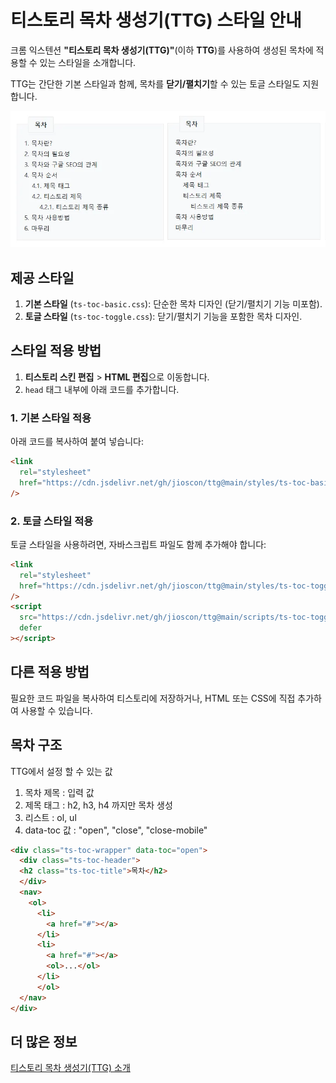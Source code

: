 # 티스토리 목차 생성기(TTG) 스타일 안내

크롬 익스텐션 **"티스토리 목차 생성기(TTG)"**(이하 **TTG**)를 사용하여 생성된 목차에 적용할 수 있는 스타일을 소개합니다.

TTG는 간단한 기본 스타일과 함께, 목차를 **닫기/펼치기**할 수 있는 토글 스타일도 지원합니다.

![티스토리 목차 생성기(TTG)](images/ts-toc.webp)

## 제공 스타일

1. **기본 스타일** (`ts-toc-basic.css`): 단순한 목차 디자인 (닫기/펼치기 기능 미포함).
2. **토글 스타일** (`ts-toc-toggle.css`): 닫기/펼치기 기능을 포함한 목차 디자인.

## 스타일 적용 방법

1. **티스토리 스킨 편집** > **HTML 편집**으로 이동합니다.
2. `head` 태그 내부에 아래 코드를 추가합니다.

### 1. 기본 스타일 적용

아래 코드를 복사하여 붙여 넣습니다:

```html
<link
  rel="stylesheet"
  href="https://cdn.jsdelivr.net/gh/jioscon/ttg@main/styles/ts-toc-basic.min.css"
/>
```

### 2. 토글 스타일 적용

토글 스타일을 사용하려면, 자바스크립트 파일도 함께 추가해야 합니다:

```html
<link
  rel="stylesheet"
  href="https://cdn.jsdelivr.net/gh/jioscon/ttg@main/styles/ts-toc-toggle.min.css"
/>
<script
  src="https://cdn.jsdelivr.net/gh/jioscon/ttg@main/scripts/ts-toc-toggle.min.js"
  defer
></script>
```

## 다른 적용 방법

필요한 코드 파일을 복사하여 티스토리에 저장하거나, HTML 또는 CSS에 직접 추가하여 사용할 수 있습니다.

## 목차 구조

TTG에서 설정 할 수 있는 값

1. 목차 제목 : 입력 값
2. 제목 태그 : h2, h3, h4 까지만 목차 생성
2. 리스트 : ol, ul
3. data-toc 값 : "open", "close", "close-mobile"

```html
<div class="ts-toc-wrapper" data-toc="open">
  <div class="ts-toc-header">
  <h2 class="ts-toc-title">목차</h2>
  </div>
  <nav>
    <ol>
      <li>
        <a href="#"></a>
      </li>
      <li>
        <a href="#"></a>
        <ol>...</ol>
      </li>
      </ol>
  </nav>
</div>
```

## 더 많은 정보

[티스토리 목차 생성기(TTG) 소개](https://jioscon.com/ttg/)